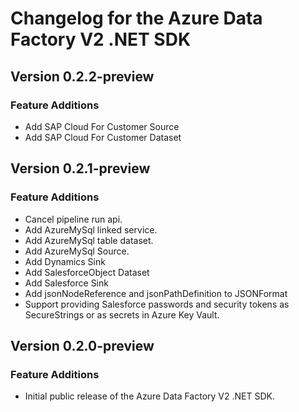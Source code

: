 # Changelog for the Azure Data Factory V2 .NET SDK

## Version 0.2.2-preview

### Feature Additions
  * Add SAP Cloud For Customer Source
  * Add SAP Cloud For Customer Dataset

## Version 0.2.1-preview

### Feature Additions
  * Cancel pipeline run api.
  * Add AzureMySql linked service.
  * Add AzureMySql table dataset.
  * Add AzureMySql Source.
  * Add Dynamics Sink
  * Add SalesforceObject Dataset
  * Add Salesforce Sink
  * Add jsonNodeReference and jsonPathDefinition to JSONFormat
  * Support providing Salesforce passwords and security tokens as SecureStrings or as secrets in Azure Key Vault.

## Version 0.2.0-preview

### Feature Additions
  * Initial public release of the Azure Data Factory V2 .NET SDK.
